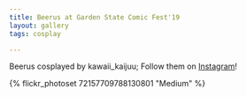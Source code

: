 ```yaml
---
title: Beerus at Garden State Comic Fest'19
layout: gallery
tags: cosplay

---
```


Beerus cosplayed by kawaii_kaijuu; Follow them on [Instagram](https://www.instagram.com/kawaii_kaijuu)!

{% flickr_photoset 72157709788130801 "Medium" %}